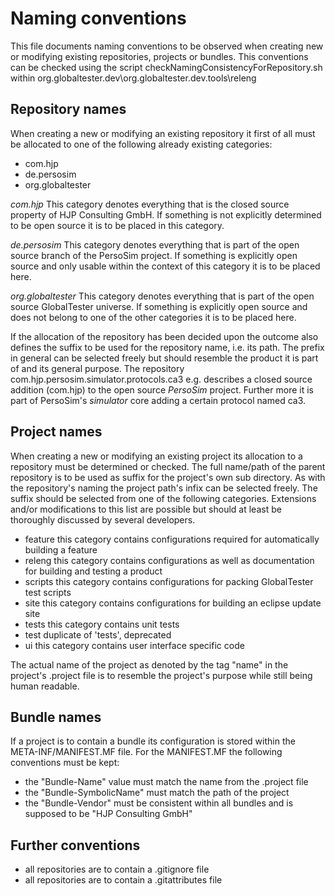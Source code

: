 Naming conventions
==================

This file documents naming conventions to be observed when creating new or modifying existing repositories, projects or bundles.
This conventions can be checked using the script checkNamingConsistencyForRepository.sh within org.globaltester.dev\org.globaltester.dev.tools\releng

Repository names
----------------

When creating a new or modifying an existing repository it first of all must be allocated to one of the following already existing categories:
* com.hjp
* de.persosim
* org.globaltester

_com.hjp_
This category denotes everything that is the closed source property of HJP Consulting GmbH.
If something is not explicitly determined to be open source it is to be placed in this category.

_de.persosim_
This category denotes everything that is part of the open source branch of the PersoSim project.
If something is explicitly open source and only usable within the context of this category it is to be placed here.

_org.globaltester_
This category denotes everything that is part of the open source GlobalTester universe.
If something is explicitly open source and does not belong to one of the other categories it is to be placed here.

If the allocation of the repository has been decided upon the outcome also defines the suffix to be used for the repository name, i.e. its path.
The prefix in general can be selected freely but should resemble the product it is part of and its general purpose.
The repository com.hjp.persosim.simulator.protocols.ca3 e.g. describes a closed source addition (com.hjp) to the open source _PersoSim_ project.
Further more it is part of PersoSim's _simulator_ core adding a certain protocol named ca3.

Project names
-------------

When creating a new or modifying an existing project its allocation to a repository must be determined or checked.
The full name/path of the parent repository is to be used as suffix for the project's own sub directory.
As with the repository's naming the project path's infix can be selected freely. The suffix should be selected from one of the following categories. Extensions and/or modifications to this list are possible but should at least be thoroughly discussed by several developers.

* feature
	this category contains configurations required for automatically building a feature
* releng
	this category contains configurations as well as documentation for building and testing a product
* scripts
	this category contains configurations for packing GlobalTester test scripts
* site
	this category contains configurations for building an eclipse update site
* tests
	this category contains unit tests
* test
	duplicate of 'tests', deprecated
* ui
	this category contains user interface specific code

The actual name of the project as denoted by the tag "name" in the project's .project file is to resemble the project's purpose while
still being human readable.

Bundle names
------------

If a project is to contain a bundle its configuration is stored within the META-INF/MANIFEST.MF file.
For the MANIFEST.MF the following conventions must be kept:
* the "Bundle-Name" value must match the name from the .project file
* the "Bundle-SymbolicName" must match the path of the project
* the "Bundle-Vendor" must be consistent within all bundles and is supposed to be "HJP Consulting GmbH"

Further conventions
-------------------

* all repositories are to contain a .gitignore file
* all repositories are to contain a .gitattributes file
